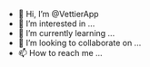 - 👋 Hi, I’m @VettierApp
- 👀 I’m interested in ...
- 🌱 I’m currently learning ...
- 💞️ I’m looking to collaborate on ...
- 📫 How to reach me ...

<!---
VettierApp/VettierApp is a ✨ special ✨ repository because its `README.md` (this file) appears on your GitHub profile.
You can click the Preview link to take a look at your changes.
--->
